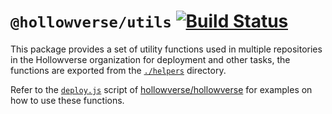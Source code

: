 # `@hollowverse/utils` [![Build Status](https://travis-ci.org/hollowverse/utils.svg?branch=master)](https://travis-ci.org/hollowverse/utils)

This package provides a set of utility functions used in multiple repositories in the Hollowverse organization for deployment and other tasks, the functions are exported from the [`./helpers`](./helpers) directory.

Refer to the [`deploy.js`](https://github.com/hollowverse/hollowverse/tree/master/deploy.js) script of [hollowverse/hollowverse](https://github.com/hollowverse/hollowverse) for examples on how to use these functions.
